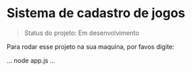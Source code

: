 <h1>Sistema de cadastro de jogos</h1>

> Status do  projeto: Em desenvolvimento

Para rodar esse projeto na sua maquina, por favos digite:

...
node app.js
...
